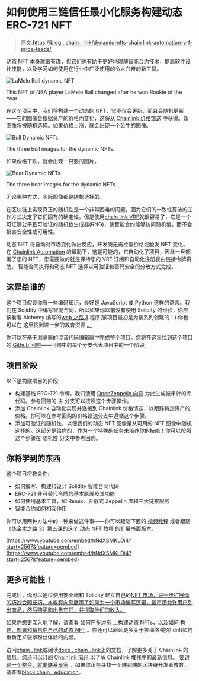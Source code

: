 # 如何使用三链信任最小化服务构建动态 ERC-721 NFT

> 原文:[https://blog . chain . link/dynamic-nfts-chain link-automation-vrf-price-feeds/](https://blog.chain.link/dynamic-nfts-chainlink-automation-vrf-price-feeds/)

[](https://blog.chain.link/what-is-a-dynamic-nft/)动态 NFT 本身就很有趣，但它们也有助于更好地理解智能合约技术，提高软件设计技能，以及学习如何使用在行业中广泛使用的令人兴奋的新工具。

![LaMelo Ball dynamic NFT](../Images/890c51b077ece8e080ad752bc151a499.png)

<figcaption id="caption-attachment-4229" class="wp-caption-text">This NFT of NBA player LaMelo Ball changed after he won Rookie of the Year.</figcaption>



在这个项目中，我们将构建一个动态的 NFT，它不仅会更新，而且会随机更新——它的图像会根据资产的价格而变化，这将从 [Chainlink 价格馈送](https://docs.chain.link/docs/get-the-latest-price/) 中获得。新图像将被随机选择。如果价格上涨，就会出现一个公牛的图像。

![Bull Dynamic NFTs](../Images/bc543f5d71311ede2ba33193b803a825.png)

<figcaption id="caption-attachment-4230" class="wp-caption-text">The three bull images for the dynamic NFTs.</figcaption>



如果价格下跌，就会出现一只熊的图片。

![Bear Dynamic NFTs](../Images/b6dd33a7642303195dbe8427dadf0169.png)

<figcaption id="caption-attachment-4231" class="wp-caption-text">The three bear images for the dynamic NFTs.</figcaption>



无论哪种方式，实际图像都是随机选择的。

在区块链上实现真正的随机性是一个非常困难的问题，因为它们的一致性算法的工作方式决定了它们固有的确定性。但是使用[chain link VRF](https://docs.chain.link/docs/chainlink-vrf/)就很容易了，它是一个可证明公平且可验证的随机数生成器(RNG)，使智能合约能够访问随机值，而不会损害安全性或可用性。

动态 NFT 将自动对市场变化做出反应，开发商无需检查价格或触发 NFT 变化。在 [Chainlink Automation](https://chain.link/automation) 的帮助下，这是可能的，它自动化了项目，因此一旦部署了您的 NFT，您需要做的就是保持您的 VRF 订阅和自动化注册表由链接令牌资助。 智能合同执行和动态 NFT 选择以可验证和密码安全的分散方式完成。

## 这是给谁的

这个项目假设你有一些编码知识，最好是 JavaScript 或 Python 这样的语言。我们在 Solidity 中编写智能合同，所以如果你以前没有使用 Solidity 的经验，你应该看看 Alchemy 编写的[web 之路 3](https://docs.alchemy.com/alchemy/road-to-web3/welcome-to-the-road-to-web3) 程序(该项目最初是为该系列创建的！).你也可以在 这里找到进一步的教育资源 [。](https://blockchain.education)

你可以在基于浏览器的混音代码编辑器中完成整个项目。您将在这里找到这个项目的 [Github 回购](https://github.com/zeuslawyer/chainlink-dynamic-nft-alchemy)——回购中的每个分支代表项目中的一个阶段。

## 项目阶段

以下是构建项目的阶段:

*   构建基线 ERC-721 令牌。我们使用 [OpenZeppelin 向导](https://docs.openzeppelin.com/contracts/4.x/wizard) 为此生成被审计的库代码。参考回购的 主 分支可以按照这个步骤操作。
*   添加 Chainlink 自动化实现并连接到 Chainlink 价格馈送，以跟踪特定资产的价格。你可以在参考回购的价格馈送分支中遵循这个步骤。
*   添加可验证的随机性，以便我们的动态 NFT 图像是从可用的 NFT 图像中随机选择的。这部分是给你的，作为一个特殊的任务来培养你的技能！你可以按照这个步骤在 随机性 分支中参考回购。

## 你将学到的东西

这个项目将教会你:

*   如何编写、构建和设计 Solidity 智能合同代码
*   ERC-721 非可替代令牌的基本原理及其功能
*   如何使用基本工具，如 Remix、开放式 Zeppelin 库和三大链接服务
*   智能合约如何相互作用

你可以用两种方法中的一种来做这件事——你可以跟随下面的 [视频教程](https://www.youtube.com/watch?v=hNdXSMKLDi4&t=2567s) 或者跟随《炼金术之路 3》第五课的这个 [动态 NFT 教程](https://docs.alchemy.com/alchemy/road-to-web3/weekly-learning-challenges/5.-connect-apis-to-your-smart-contracts-using-chainlink) 的扩展书面版本。

[https://www.youtube.com/embed/hNdXSMKLDi4?start=2567&feature=oembed](https://www.youtube.com/embed/hNdXSMKLDi4?start=2567&feature=oembed)

## 更多可能性！

完成后，你可以通过使用安全帽和 Solidity 建立自己的[NFT 市场，进一步扩展你的巧妙合同技巧。本教程向您展示了如何为一个市场编写逻辑，该市场允许用户列出商品，然后购买和出售它们，并提取他们的收入。](https://blog.chain.link/how-to-build-an-nft-marketplace-with-hardhat-and-solidity/)

如果你想更深入地了解，请查看 [如何在多边形](https://blog.chain.link/how-to-build-dynamic-nfts-on-polygon/) 上构建动态 NFTs，以及如何 [构建、部署和销售你自己的动态 NFT](https://blog.chain.link/build-deploy-and-sell-your-own-dynamic-nft/) 。你还可以阅读更多关于拉梅洛·鲍尔 dnft如何重新定义玩家粉丝体验的内容。

访问[chain . link](https://chain.link)或阅读[docs . chain . link](https://docs.chain.link/)上的文档，了解更多关于 Chainlink 的信息。您还可以订阅 [Chainlink 简讯](https://chn.lk/newsletter) 以了解 Chainlink 堆栈中的最新信息。 [要讨论一个整合，就要联系专家](https://chainlinkcommunity.typeform.com/to/OYQO67EF?typeform-source=blog.chain.link) 。如果你正在寻找一个端到端的区块链开发者教育，请查看[block chain . education](https://blockchain.education)。